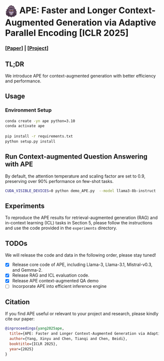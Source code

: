# <img src="assets/logo.png" width="40" height="40" align="top">  APE: Faster and Longer Context-Augmented Generation via Adaptive Parallel Encoding [ICLR 2025]

### [[Paper](https://arxiv.org/abs/2502.05431)] | [[Project](https://infini-ai-lab.github.io/APE-Page)]

## TL;DR

We introduce APE for context-augmented generation with better efficiency and performance.

## Usage

### Environment Setup

```bash
conda create -yn ape python=3.10
conda activate ape

pip install -r requirements.txt
python setup.py install
```

## Run Context-augmented Question Answering with APE

By default, the attention temperature and scaling factor are set to 0.9, preserving over 90% performance on few-shot tasks.

```bash
CUDA_VISIBLE_DEVICES=0 python demo_APE.py  --model llama3-8b-instruct
```

## Experiments

To reproduce the APE results for retrieval-augmented generation (RAG) and in-context learning (ICL) tasks in Section 5, please follow the instructions and use the code provided in the `experiments` directory.

## TODOs
We will release the code and data in the following order, please stay tuned!

- [x] Release core code of APE, including Llama-3, Llama-3.1, Mistral-v0.3, and Gemma-2.
- [x] Release RAG and ICL evaluation code.
- [x] Release APE context-augmented QA demo
- [ ] Incorporate APE into efficient inference engine

## Citation

If you find APE useful or relevant to your project and research, please kindly cite our paper:

```bibtex
@inproceedings{yang2025ape,
  title={APE: Faster and Longer Context-Augmented Generation via Adaptive Parallel Encoding},
  author={Yang, Xinyu and Chen, Tianqi and Chen, Beidi},
  booktitle={ICLR 2025},
  year={2025}
}
```

